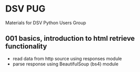 # DSV PUG

Materials for DSV Python Users Group

## 001 basics, introduction to html retrieve functionality
+ read data from http source using responses module
+ parse response using BeautifulSoup (bs4) module
